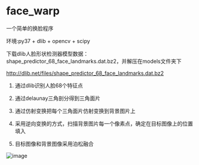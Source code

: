 # face_warp
一个简单的换脸程序

环境:py37 + dlib + opencv + scipy

下载dlib人脸形状检测器模型数据：shape_predictor_68_face_landmarks.dat.bz2，并解压在models文件夹下

http://dlib.net/files/shape_predictor_68_face_landmarks.dat.bz2


1. 通过dlib识别人脸68个特征点

2. 通过delaunay三角剖分得到三角面片

3. 通过仿射变换把每个三角面片仿射变换到背景图片上

4. 采用逆向变换的方式，扫描背景图片每一个像素点，确定在目标图像上的位置填入

5. 目标图像和背景图像采用泊松融合

![image](https://user-images.githubusercontent.com/78009909/172516247-637696cc-2bd8-40b6-8d52-2f36e98486ba.png)
